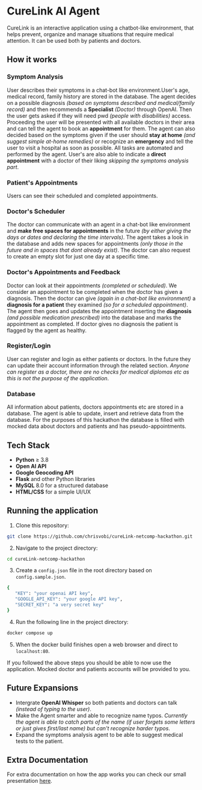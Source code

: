 # CureLink AI Agent
CureLink is an interactive application using a chatbot-like environment, that helps prevent, organize and manage situations that require medical attention. It can be used both by patients and doctors.

## How it works
### Symptom Analysis
User describes their symptoms in a chat-bot like environment.User's age, medical record, family history are stored in the database. The agent decides on a possible diagnosis *(based on symptoms described and medical/family record)* and then recommends a **Specialist** *(Doctor)* through OpenAI. Then the user gets asked if they will need pwd *(people with disabilities)* access. Proceeding the user will be presented with all available doctors in their area and can tell the agent to book an **appointment** for them. The agent can also decided based on the symptoms given if the user should **stay at home** *(and suggest simple at-home remedies)* or recognize an **emergency** and tell the user to visit a hospital as soon as possible. All tasks are automated and performed by the agent. User's are also able to indicate a **direct appointment** with a doctor of their liking *skipping the symptoms analysis part*.

### Patient's Appointments
Users can see their scheduled and completed appointments.

### Doctor's Scheduler
The doctor can communicate with an agent in a chat-bot like environment and **make free spaces for appointments** in the future *(by either giving the days or dates and declaring the time intervals)*. The agent takes a look in the database and adds new spaces for appointments *(only those in the future and in spaces that dont already exist)*. The doctor can also request to create an empty slot for just one day at a specific time.

### Doctor's Appointments and Feedback
Doctor can look at their appointments *(completed or scheduled)*. We consider an appointment to be completed when the doctor has given a diagnosis. Then the doctor can give *(again in a chat-bot like environment)* a **diagnosis for a patient** they examined *(so for a scheduled appointment)*. The agent then goes and updates the appointment inserting the **diagnosis** *(and possible medication prescribed)* into the database and marks the appointment as completed. If doctor gives no diagnosis the patient is flagged by the agent as healthy.

### Register/Login
User can register and login as either patients or doctors. In the future they can update their account information through the related section. *Anyone can register as a doctor, there are no checks for medical diplomas etc as this is not the purpose of the application*.

### Database
All information about patients, doctors appointments etc are stored in a database. The agent is able to update, insert and retrieve data from the database. For the purposes of this hackathon the database is filled with mocked data about doctors and patients and has pseudo-appointments.

## Tech Stack
 - **Python** $\ge$ 3.8
 - **Open AI API**
 - **Google Geocoding API**
 - **Flask** and other Python libraries
 - **MySQL** 8.0 for a structured database
 - **HTML/CSS** for a simple UI/UX

 ## Running the application
 1. Clone this repository:
 ```bash
 git clone https://github.com/chrisvobi/cureLink-netcomp-hackathon.git
 ```
 2. Navigate to the project directory:
 ```bash
 cd cureLink-netcomp-hackathon
 ```
 3. Create a `config.json` file in the root directory based on `config.sample.json`.
 ```bash
 {
    "KEY": "your openai API key",
    "GOOGLE_API_KEY": "your google API key",
    "SECRET_KEY": "a very secret key"
}
```
4. Run the following line in the project directory:
```bash
docker compose up
```
5. When the docker build finishes open a web browser and direct to `localhost:80`.

If you followed the above steps you should be able to now use the application. Mocked doctor and patients accounts will be provided to you.

## Future Expansions
- Intergrate **OpenAI Whisper** so both patients and doctors can talk *(instead of typing to the user)*.
- Make the Agent smarter and able to recognize name typos. *Currently the agent is able to catch parts of the name (if user forgets some letters or just gives first/last name) but can't recognize harder typos*.
- Expand the symptoms analysis agent to be able to suggest medical tests to the patient.

## Extra Documentation
For extra documentation on how the app works you can check our small presentation [here](CURELINK.pdf).

